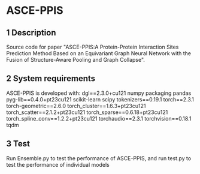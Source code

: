 # ASCE-PPIS
## 1 Description
Source code for paper "ASCE-PPIS:A Protein-Protein Interaction Sites Prediction Method Based on an Equivariant Graph Neural Network with the Fusion of Structure-Aware Pooling and Graph Collapse".
## 2 System requirements
   ASCE-PPIS is developed with:
  dgl==2.3.0+cu121
  numpy
  packaging
  pandas
  pyg-lib==0.4.0+pt23cu121
scikit-learn
scipy
tokenizers==0.19.1
torch==2.3.1
torch-geometric==2.6.0
torch_cluster==1.6.3+pt23cu121
torch_scatter==2.1.2+pt23cu121
torch_sparse==0.6.18+pt23cu121
torch_spline_conv==1.2.2+pt23cu121
torchaudio==2.3.1
torchvision==0.18.1
tqdm
## 3 Test
Run Ensemble.py to test the performance of ASCE-PPIS, and run test.py to test the performance of individual models

